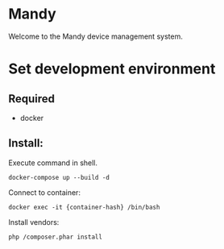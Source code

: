 Mandy
========================

Welcome to the Mandy device management system.

Set development environment
========================
Required
---------
- docker

Install:
--------
Execute command in shell.

    docker-compose up --build -d
    
Connect to container:

    docker exec -it {container-hash} /bin/bash

Install vendors:

    php /composer.phar install
    
